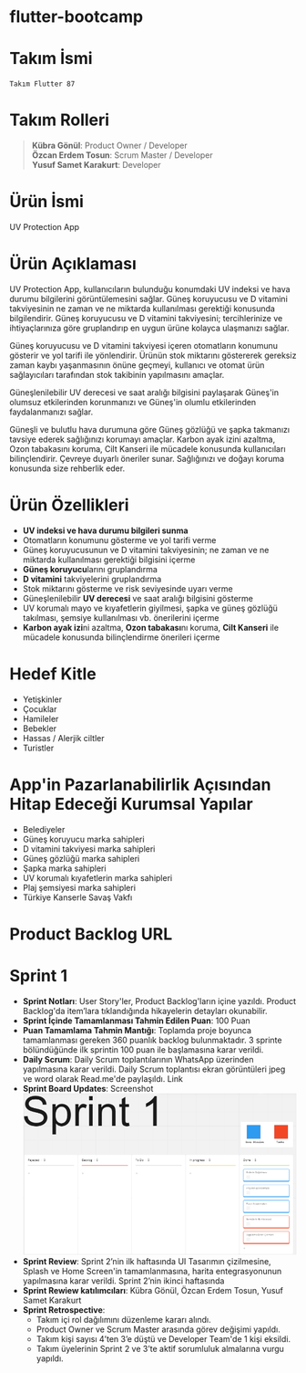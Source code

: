 # flutter-bootcamp

# Takım İsmi
    Takım Flutter 87

# Takım Rolleri
>**Kübra Gönül**: Product Owner / Developer <br>
>__Özcan Erdem Tosun__: Scrum Master / Developer <br>
>__Yusuf Samet Karakurt__: Developer

# Ürün İsmi
UV Protection App

# Ürün Açıklaması
UV Protection App, kullanıcıların bulunduğu konumdaki UV indeksi ve hava durumu bilgilerini görüntülemesini sağlar. Güneş koruyucusu ve D vitamini takviyesinin ne zaman ve ne miktarda kullanılması gerektiği konusunda bilgilendirir. Güneş koruyucusu ve D vitamini takviyesini; tercihlerinize ve ihtiyaçlarınıza göre gruplandırıp en uygun ürüne kolayca ulaşmanızı sağlar.

Güneş koruyucusu ve D vitamini takviyesi içeren otomatların konumunu gösterir ve yol tarifi ile yönlendirir. Ürünün stok miktarını göstererek gereksiz zaman kaybı yaşanmasının önüne geçmeyi, kullanıcı ve otomat ürün sağlayıcıları tarafından stok takibinin yapılmasını amaçlar.

Güneşlenilebilir UV derecesi ve saat aralığı bilgisini paylaşarak Güneş'in olumsuz etkilerinden korunmanızı ve Güneş'in olumlu etkilerinden faydalanmanızı sağlar.

Güneşli ve bulutlu hava durumuna göre Güneş gözlüğü ve şapka takmanızı tavsiye ederek sağlığınızı korumayı amaçlar. Karbon ayak izini azaltma, Ozon tabakasını koruma, Cilt Kanseri ile mücadele konusunda kullanıcıları bilinçlendirir. Çevreye duyarlı öneriler sunar. Sağlığınızı ve doğayı koruma konusunda size rehberlik eder.

# Ürün Özellikleri
- **UV indeksi ve hava durumu bilgileri sunma**
- Otomatların konumunu gösterme ve yol tarifi verme
- Güneş koruyucusunun ve D vitamini takviyesinin; ne zaman ve ne miktarda kullanılması gerektiği bilgisini içerme
- **Güneş koruyucu**larını gruplandırma
- **D vitamini** takviyelerini gruplandırma
- Stok miktarını gösterme ve risk seviyesinde uyarı verme
- Güneşlenilebilir **UV derecesi** ve saat aralığı bilgisini gösterme
- UV korumalı mayo ve kıyafetlerin giyilmesi, şapka ve güneş gözlüğü takılması, şemsiye kullanılması vb. önerilerini içerme
- **Karbon ayak izi**ni azaltma, **Ozon tabakası**nı koruma, **Cilt Kanseri** ile mücadele konusunda bilinçlendirme önerileri içerme

# Hedef Kitle
- Yetişkinler
- Çocuklar
- Hamileler
- Bebekler
- Hassas / Alerjik ciltler
- Turistler

# App'in Pazarlanabilirlik Açısından Hitap Edeceği Kurumsal Yapılar
- Belediyeler
- Güneş koruyucu marka sahipleri
- D vitamini takviyesi marka sahipleri
- Güneş gözlüğü marka sahipleri
- Şapka marka sahipleri
- UV korumalı kıyafetlerin marka sahipleri
- Plaj şemsiyesi marka sahipleri
- Türkiye Kanserle Savaş Vakfı

# Product Backlog URL

# Sprint 1
- **Sprint Notları**: User Story'ler, Product Backlog'ların içine yazıldı. Product Backlog'da item’lara tıklandığında hikayelerin detayları okunabilir.
- **Sprint İçinde Tamamlanması Tahmin Edilen Puan**: 100 Puan
- **Puan Tamamlama Tahmin Mantığı**: Toplamda proje boyunca tamamlanması gereken 360 puanlık backlog bulunmaktadır. 3 sprinte bölündüğünde ilk sprintin 100 puan ile başlamasına karar verildi.
- **Daily Scrum**: Daily Scrum toplantılarının WhatsApp üzerinden yapılmasına karar verildi. Daily Scrum toplantısı ekran görüntüleri jpeg ve word olarak Read.me'de paylaşıldı. Link
- **Sprint Board Updates**: Screenshot ![Sprint 1](/assets/images/scrum-board-sprint-1.png)
- **Sprint Review**: Sprint 2’nin ilk haftasında UI Tasarımın çizilmesine, Splash ve Home Screen'in tamamlanmasına, harita entegrasyonunun yapılmasına karar verildi. Sprint 2’nin ikinci haftasında
- **Sprint Rewiew katılımcıları**: Kübra Gönül, Özcan Erdem Tosun, Yusuf Samet Karakurt
- **Sprint Retrospective**:
    - Takım içi rol dağılımını düzenleme kararı alındı.
    - Product Owner ve Scrum Master arasında görev değişimi yapıldı.
    - Takım kişi sayısı 4’ten 3’e düştü ve Developer Team'de 1 kişi eksildi.
    - Takım üyelerinin Sprint 2 ve 3’te aktif sorumluluk almalarına vurgu yapıldı.